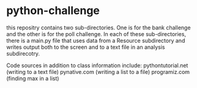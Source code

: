 # python-challenge
this repositry contains two sub-directories. One is for the bank challenge and the other is for the poll challenge. In each of these sub-directories, there is a main.py file that uses data from a Resource subdirectory and writes output both to the screen and to a text file in an analysis subdirecotry. 

Code sources in addition to class information include:
pythontutorial.net (writing to a text file)
pynative.com (writing a list to a file)
programiz.com (finding max in a list)
